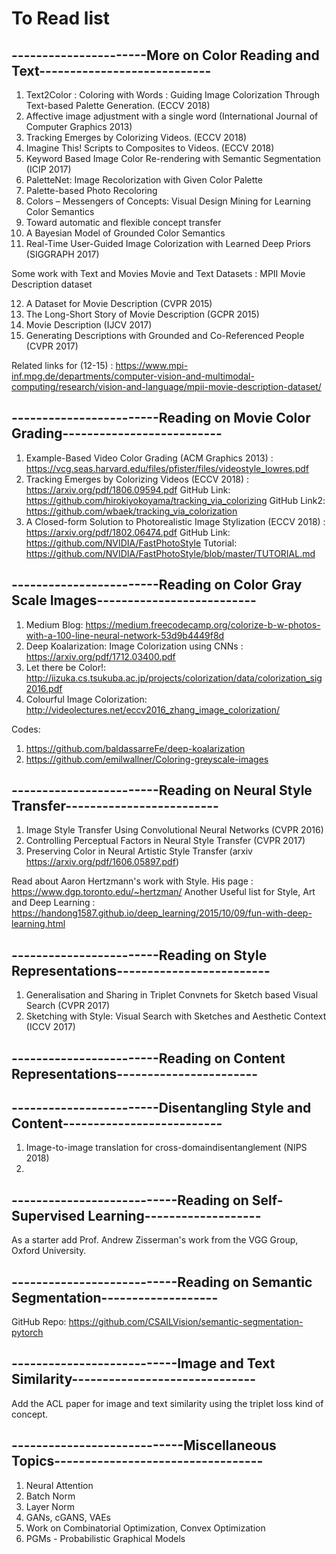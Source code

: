 # To Read list

## ----------------------More on Color Reading and Text----------------------------
1. Text2Color : Coloring with Words : Guiding Image Colorization Through Text-based Palette Generation. (ECCV 2018)
2. Affective image adjustment with a single word (International Journal of Computer Graphics 2013)
3. Tracking Emerges by Colorizing Videos. (ECCV 2018)
4. Imagine This! Scripts to Composites to Videos. (ECCV 2018)
5. Keyword Based Image Color Re-rendering with Semantic Segmentation (ICIP 2017)
6. PaletteNet: Image Recolorization with Given Color Palette
7. Palette-based Photo Recoloring
8. Colors – Messengers of Concepts: Visual Design Mining for Learning Color Semantics
9. Toward automatic and flexible concept transfer
10. A Bayesian Model of Grounded Color Semantics
11. Real-Time User-Guided Image Colorization with Learned Deep Priors (SIGGRAPH 2017)

Some work with Text and Movies
Movie and Text Datasets :  MPII Movie Description dataset

12. A Dataset for Movie Description (CVPR 2015)
13. The Long-Short Story of Movie Description (GCPR 2015)
14. Movie Description (IJCV 2017)
15. Generating Descriptions with Grounded and Co-Referenced People (CVPR 2017)

Related links for (12-15) : https://www.mpi-inf.mpg.de/departments/computer-vision-and-multimodal-computing/research/vision-and-language/mpii-movie-description-dataset/

## ------------------------Reading on Movie Color Grading--------------------------
1. Example-Based Video Color Grading (ACM Graphics 2013) : https://vcg.seas.harvard.edu/files/pfister/files/videostyle_lowres.pdf
2. Tracking Emerges by Colorizing Videos (ECCV 2018) : https://arxiv.org/pdf/1806.09594.pdf
GitHub Link: https://github.com/hirokiyokoyama/tracking_via_colorizing
GitHub Link2: https://github.com/wbaek/tracking_via_colorization
3. A Closed-form Solution to Photorealistic Image Stylization (ECCV 2018) : https://arxiv.org/pdf/1802.06474.pdf
GitHub Link: https://github.com/NVIDIA/FastPhotoStyle
Tutorial: https://github.com/NVIDIA/FastPhotoStyle/blob/master/TUTORIAL.md

## ------------------------Reading on Color Gray Scale Images--------------------------
1. Medium Blog: https://medium.freecodecamp.org/colorize-b-w-photos-with-a-100-line-neural-network-53d9b4449f8d
2. Deep Koalarization: Image Colorization using CNNs : https://arxiv.org/pdf/1712.03400.pdf
3. Let there be Color!: http://iizuka.cs.tsukuba.ac.jp/projects/colorization/data/colorization_sig2016.pdf
4. Colourful Image Colorization: http://videolectures.net/eccv2016_zhang_image_colorization/

Codes:
1. https://github.com/baldassarreFe/deep-koalarization
2. https://github.com/emilwallner/Coloring-greyscale-images 


## ------------------------Reading on Neural Style Transfer-------------------------
1. Image Style Transfer Using Convolutional Neural Networks (CVPR 2016)
2. Controlling Perceptual Factors in Neural Style Transfer (CVPR 2017)
3. Preserving Color in Neural Artistic Style Transfer (arxiv https://arxiv.org/pdf/1606.05897.pdf)

Read about Aaron Hertzmann's work with Style. His page : https://www.dgp.toronto.edu/~hertzman/
Another Useful list for Style, Art and Deep Learning : https://handong1587.github.io/deep_learning/2015/10/09/fun-with-deep-learning.html

## ------------------------Reading on Style Representations-------------------------
1. Generalisation and Sharing in Triplet Convnets for Sketch based Visual Search (CVPR 2017)
2. Sketching with Style: Visual Search with Sketches and Aesthetic Context (ICCV 2017)


## ------------------------Reading on Content Representations-----------------------

## ------------------------Disentangling Style and Content--------------------------
1. Image-to-image translation for cross-domaindisentanglement (NIPS 2018)
2. 

## ---------------------------Reading on Self-Supervised Learning-------------------
As a starter add Prof. Andrew Zisserman's work from the VGG Group, Oxford University.

## ---------------------------Reading on Semantic Segmentation-------------------

GitHub Repo: https://github.com/CSAILVision/semantic-segmentation-pytorch

## ---------------------------Image and Text Similarity------------------------------
Add the ACL paper for image and text similarity using the triplet loss kind of concept.

## ----------------------------Miscellaneous Topics----------------------------------

1. Neural Attention
2. Batch Norm
3. Layer Norm
4. GANs, cGANS, VAEs
5. Work on Combinatorial Optimization, Convex Optimization
6. PGMs - Probabilistic Graphical Models

